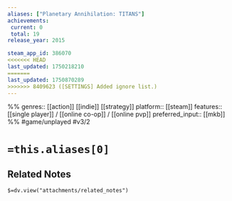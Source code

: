 ```yaml
---
aliases: ["Planetary Annihilation: TITANS"]
achievements:
 current: 0
 total: 19
release_year: 2015

steam_app_id: 386070
<<<<<<< HEAD
last_updated: 1750218210
=======
last_updated: 1750870289
>>>>>>> 8409623 ([SETTINGS] Added ignore list.)
---
```

%%
genres:: [[action]] [[indie]] [[strategy]]
platform:: [[steam]]
features:: [[single player]] / [[online co-op]] / [[online pvp]]
preferred_input:: [[mkb]]
%%
#game/unplayed
#v3/2

# `=this.aliases[0]`
## Related Notes
`$=dv.view("attachments/related_notes")`